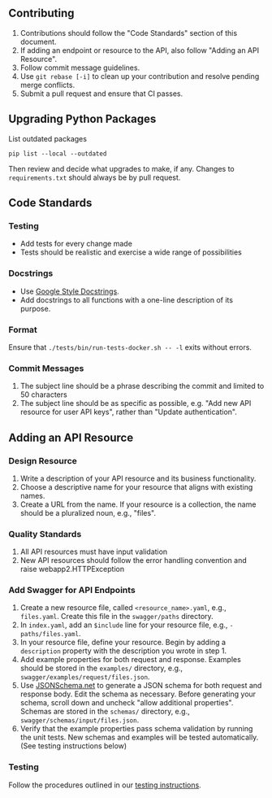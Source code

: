 ## Contributing
1. Contributions should follow the "Code Standards" section of this document.
1. If adding an endpoint or resource to the API, also follow "Adding an API Resource".
1. Follow commit message guidelines.
1. Use `git rebase [-i]` to clean up your contribution and resolve pending merge conflicts.
1. Submit a pull request and ensure that CI passes.


## Upgrading Python Packages

List outdated packages
```
pip list --local --outdated
```

Then review and decide what upgrades to make, if any.
Changes to `requirements.txt` should always be by pull request.

## Code Standards

### Testing
- Add tests for every change made
- Tests should be realistic and exercise a wide range of possibilities

### Docstrings
- Use [Google Style Docstrings](http://sphinxcontrib-napoleon.readthedocs.io/en/latest/example_google.html).
- Add docstrings to all functions with a one-line description of its purpose.

### Format
Ensure that `./tests/bin/run-tests-docker.sh -- -l` exits without errors.

### Commit Messages
1. The subject line should be a phrase describing the commit and limited to 50 characters
1. The subject line should be as specific as possible, e.g. "Add new API resource for user API keys", rather than "Update authentication".

## Adding an API Resource
### Design Resource
1. Write a description of your API resource and its business functionality.
1. Choose a descriptive name for your resource that aligns with existing names.
1. Create a URL from the name. If your resource is a collection, the name should be a pluralized noun, e.g., "files".

### Quality Standards
1. All API resources must have input validation
1. New API resources should follow the error handling convention and raise webapp2.HTTPException

### Add Swagger for API Endpoints
1. Create a new resource file, called `<resource_name>.yaml`, e.g., `files.yaml`. Create this file in the `swagger/paths` directory.
1. In `index.yaml`, add an `$include` line for your resource file, e.g., `- paths/files.yaml`.
1. In your resource file, define your resource. Begin by adding a `description` property with the description you wrote in step 1.
1. Add example properties for both request and response. Examples should be stored in the `examples/` directory, e.g., `swagger/examples/request/files.json`.
1. Use [JSONSchema.net](http://jsonschema.net/) to generate a JSON schema for both request and response body. Edit the schema as necessary. Before generating your schema, scroll down and uncheck "allow additional properties".  Schemas are stored in the `schemas/` directory, e.g., `swagger/schemas/input/files.json`.
1. Verify that the example properties pass schema validation by running the unit tests. New schemas and examples will be tested automatically. (See testing instructions below)

### Testing
Follow the procedures outlined in our [testing instructions](https://github.com/scitran/core/blob/master/TESTING.md).

